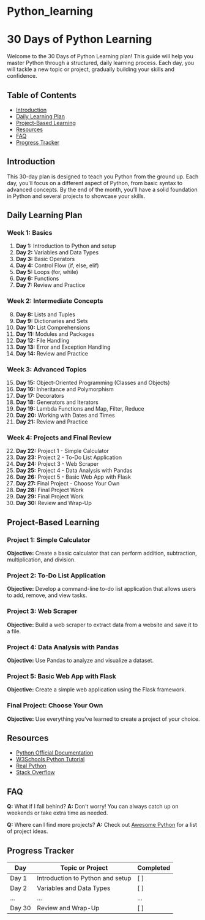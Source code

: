 # Python_learning
# 30 Days of Python Learning

Welcome to the 30 Days of Python Learning plan! This guide will help you master Python through a structured, daily learning process. Each day, you will tackle a new topic or project, gradually building your skills and confidence.

## Table of Contents
- [Introduction](#introduction)
- [Daily Learning Plan](#daily-learning-plan)
- [Project-Based Learning](#project-based-learning)
- [Resources](#resources)
- [FAQ](#faq)
- [Progress Tracker](#progress-tracker)

## Introduction
This 30-day plan is designed to teach you Python from the ground up. Each day, you'll focus on a different aspect of Python, from basic syntax to advanced concepts. By the end of the month, you'll have a solid foundation in Python and several projects to showcase your skills.

## Daily Learning Plan
### Week 1: Basics
1. **Day 1:** Introduction to Python and setup
2. **Day 2:** Variables and Data Types
3. **Day 3:** Basic Operators
4. **Day 4:** Control Flow (if, else, elif)
5. **Day 5:** Loops (for, while)
6. **Day 6:** Functions
7. **Day 7:** Review and Practice

### Week 2: Intermediate Concepts
8. **Day 8:** Lists and Tuples
9. **Day 9:** Dictionaries and Sets
10. **Day 10:** List Comprehensions
11. **Day 11:** Modules and Packages
12. **Day 12:** File Handling
13. **Day 13:** Error and Exception Handling
14. **Day 14:** Review and Practice

### Week 3: Advanced Topics
15. **Day 15:** Object-Oriented Programming (Classes and Objects)
16. **Day 16:** Inheritance and Polymorphism
17. **Day 17:** Decorators
18. **Day 18:** Generators and Iterators
19. **Day 19:** Lambda Functions and Map, Filter, Reduce
20. **Day 20:** Working with Dates and Times
21. **Day 21:** Review and Practice

### Week 4: Projects and Final Review
22. **Day 22:** Project 1 - Simple Calculator
23. **Day 23:** Project 2 - To-Do List Application
24. **Day 24:** Project 3 - Web Scraper
25. **Day 25:** Project 4 - Data Analysis with Pandas
26. **Day 26:** Project 5 - Basic Web App with Flask
27. **Day 27:** Final Project - Choose Your Own
28. **Day 28:** Final Project Work
29. **Day 29:** Final Project Work
30. **Day 30:** Review and Wrap-Up

## Project-Based Learning
### Project 1: Simple Calculator
**Objective:** Create a basic calculator that can perform addition, subtraction, multiplication, and division.

### Project 2: To-Do List Application
**Objective:** Develop a command-line to-do list application that allows users to add, remove, and view tasks.

### Project 3: Web Scraper
**Objective:** Build a web scraper to extract data from a website and save it to a file.

### Project 4: Data Analysis with Pandas
**Objective:** Use Pandas to analyze and visualize a dataset.

### Project 5: Basic Web App with Flask
**Objective:** Create a simple web application using the Flask framework.

### Final Project: Choose Your Own
**Objective:** Use everything you've learned to create a project of your choice.

## Resources
- [Python Official Documentation](https://docs.python.org/3/)
- [W3Schools Python Tutorial](https://www.w3schools.com/python/)
- [Real Python](https://realpython.com/)
- [Stack Overflow](https://stackoverflow.com/)

## FAQ
**Q:** What if I fall behind?
**A:** Don't worry! You can always catch up on weekends or take extra time as needed.

**Q:** Where can I find more projects?
**A:** Check out [Awesome Python](https://github.com/vinta/awesome-python) for a list of project ideas.

## Progress Tracker
| Day  | Topic or Project                      | Completed |
|------|---------------------------------------|-----------|
| Day 1| Introduction to Python and setup      | [ ]       |
| Day 2| Variables and Data Types              | [ ]       |
| ...  | ...                                   | ...       |
| Day 30| Review and Wrap-Up                   | [ ]       |
